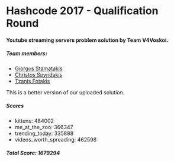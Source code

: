 # Hashcode 2017 - Qualification Round
#### Youtube streaming servers problem solution by Team V4Voskoi.
##### Team members:
* [Giorgos Stamatakis](https://github.com/gstamatakis)
* [Christos Spyridakis](https://github.com/ChSpyman)
* [Tzanis Fotakis](https://github.com/TFotakis)

This is a better version of our uploaded solution.
##### Scores
* kittens: 484002
* me_at_the_zoo: 366347
* trending_today: 335888
* videos_worth_spreading: 462598
##### Total Score: 1679294
